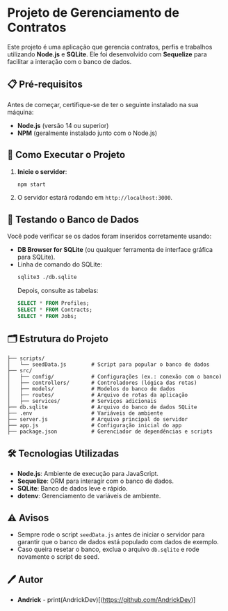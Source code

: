 # Projeto de Gerenciamento de Contratos

Este projeto é uma aplicação que gerencia contratos, perfis e trabalhos utilizando **Node.js** e **SQLite**. Ele foi desenvolvido com **Sequelize** para facilitar a interação com o banco de dados.

## 📋 Pré-requisitos

Antes de começar, certifique-se de ter o seguinte instalado na sua máquina:

- **Node.js** (versão 14 ou superior)
- **NPM** (geralmente instalado junto com o Node.js)

## 🚀 Como Executar o Projeto

1. **Inicie o servidor**:
   ```bash
   npm start
   ```
2. O servidor estará rodando em `http://localhost:3000`.

## 🧪 Testando o Banco de Dados

Você pode verificar se os dados foram inseridos corretamente usando:
- **DB Browser for SQLite** (ou qualquer ferramenta de interface gráfica para SQLite).
- Linha de comando do SQLite:
  ```bash
  sqlite3 ./db.sqlite
  ```
  Depois, consulte as tabelas:
  ```sql
  SELECT * FROM Profiles;
  SELECT * FROM Contracts;
  SELECT * FROM Jobs;
  ```

## 🗂️ Estrutura do Projeto

```
├── scripts/
│   └── seedData.js        # Script para popular o banco de dados
├── src/
│   ├── config/            # Configurações (ex.: conexão com o banco)
│   ├── controllers/       # Controladores (lógica das rotas)
│   ├── models/            # Modelos do banco de dados
│   ├── routes/            # Arquivo de rotas da aplicação
│   ├── services/          # Serviços adicionais
├── db.sqlite              # Arquivo do banco de dados SQLite
├── .env                   # Variáveis de ambiente
├── server.js              # Arquivo principal do servidor
├── app.js                 # Configuração inicial do app
├── package.json           # Gerenciador de dependências e scripts
```

## 🛠️ Tecnologias Utilizadas

- **Node.js**: Ambiente de execução para JavaScript.
- **Sequelize**: ORM para interagir com o banco de dados.
- **SQLite**: Banco de dados leve e rápido.
- **dotenv**: Gerenciamento de variáveis de ambiente.

## ⚠️ Avisos

- Sempre rode o script `seedData.js` antes de iniciar o servidor para garantir que o banco de dados está populado com dados de exemplo.
- Caso queira resetar o banco, exclua o arquivo `db.sqlite` e rode novamente o script de seed.

## 🖊️ Autor

- **Andrick** - print(AndrickDev)[(https://github.com/AndrickDev)]
